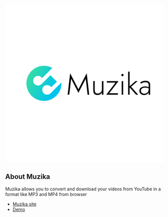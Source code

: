 

<p align="center"><img src="docs/logo.svg"></p>

## About Muzika
Muzika allows you to convert and download your videos from YouTube in a format like MP3 and MP4 from browser
- [Muzika site](https://muzika.tn/)
- [Demo](https://muzika-demo.herokuapp.com/)

